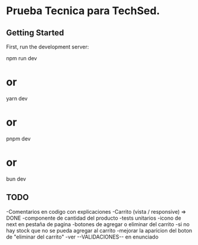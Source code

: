 # Prueba Tecnica para TechSed.

## Getting Started

First, run the development server:

npm run dev
# or
yarn dev
# or
pnpm dev
# or
bun dev

## TODO

-Comentarios en codigo con explicaciones
-Carrito (vista / responsive) => DONE
-componente de cantidad del producto
-tests unitarios
-icono de next en pestaña de pagina
-botones de agregar o eliminar del carrito
-si no hay stock que no se pueda agregar al carrito
-mejorar la aparicion del boton de "eliminar del carrito"
-ver --VALIDACIONES-- en enunciado